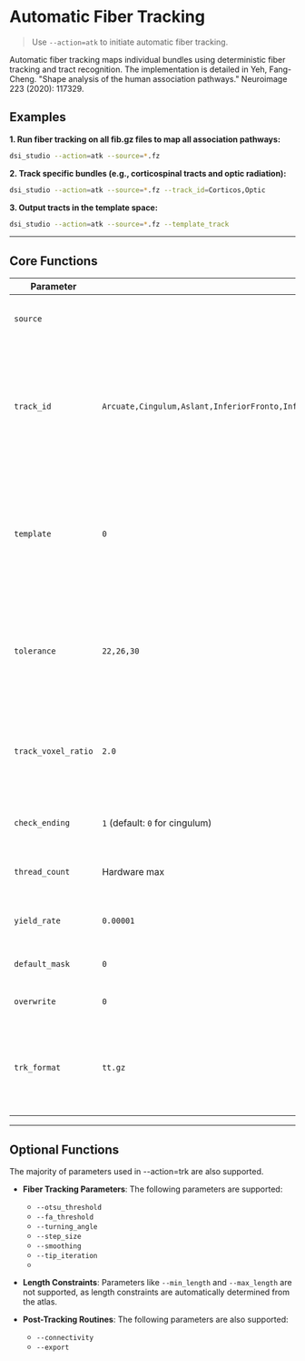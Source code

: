 # Automatic Fiber Tracking

> Use `--action=atk` to initiate automatic fiber tracking.

Automatic fiber tracking maps individual bundles using deterministic fiber tracking and tract recognition. The implementation is detailed in Yeh, Fang-Cheng. "Shape analysis of the human association pathways." Neuroimage 223 (2020): 117329.

## Examples

**1. Run fiber tracking on all fib.gz files to map all association pathways:**
```bash
dsi_studio --action=atk --source=*.fz
```

**2. Track specific bundles (e.g., corticospinal tracts and optic radiation):**
```bash
dsi_studio --action=atk --source=*.fz --track_id=Corticos,Optic
```

**3. Output tracts in the template space:**
```bash
dsi_studio --action=atk --source=*.fz --template_track
```

---

## Core Functions

| **Parameter**          | **Default**                                                                 | **Description**                                                                 |
|-------------------------|-----------------------------------------------------------------------------|---------------------------------------------------------------------------------|
| `source`               |                                                                             | Specify fib.gz files for automatic bundle tracking.                            |
| `track_id`             | `Arcuate,Cingulum,Aslant,InferiorFronto,InferiorLongitudinal,SuperiorLongitudinal,Uncinate,Fornix,Corticos,ThalamicR,Optic,Lemniscus,Reticular,Corpus` | Specify the bundle names, separated by commas. Partial names are accepted. Example: `--track_id=arcuate` tracks left and right arcuate fasciculus. |
| `template`             | `0`                                                                         | Specify the template for tracking. Supported templates:<br>`0`: ICBM152<br>`1`: CIVM_mouse<br>`2`: Neonate<br>`3`: INDI_rhesus<br>`4`: Pitt_Marmoset<br>`5`: WHS_SD_rat |
| `tolerance`            | `22,26,30`                                                                  | Set tolerance for bundle recognition (in mm). Larger values may include more variation but increase false positives. |
| `track_voxel_ratio`    | `2.0`                                                                       | Set the track-to-voxel ratio for streamline count. Higher values improve mapping but increase computation time. |
| `check_ending`         | `1` (default: `0` for cingulum)                                             | Removes tracts terminating in high anisotropy locations.                       |
| `thread_count`         | Hardware max                                                               | Specify the number of CPU cores used for computation.                          |
| `yield_rate`           | `0.00001`                                                                  | Terminates tracking early if no new fibers are generated.                      |
| `default_mask`         | `0`                                                                        | Specify whether to use the default mask.                                       |
| `overwrite`            | `0`                                                                        | Specify whether to overwrite existing files.                                   |
| `trk_format`           | `tt.gz`                                                                    | Set the output format for tractography files. Supported formats: `.tt.gz`, `.trk`, `.trk.gz`, `.tck`, `.txt`, `.mat`, `.nii`, `.nii.gz`. |

---

## Optional Functions

The majority of parameters used in --action=trk are also supported.

- **Fiber Tracking Parameters**: The following parameters are supported: 
  - `--otsu_threshold`
  - `--fa_threshold`
  - `--turning_angle`
  - `--step_size`
  - `--smoothing`
  - `--tip_iteration`
  - 
- **Length Constraints**:
  Parameters like `--min_length` and `--max_length` are not supported, as length constraints are automatically determined from the atlas.


- **Post-Tracking Routines**: The following parameters are also supported:

  - `--connectivity`
  - `--export`
   

